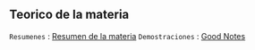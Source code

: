 ## Teorico de la materia


`Resumenes` : [Resumen de la materia](teorico.pdf)
`Demostraciones` : [Good Notes](https://1drv.ms/o/s!ApKQLhL8o1iQfZL8n7n0jj1Xx7E)